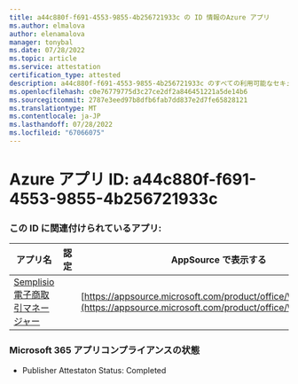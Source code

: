 ```yaml
---
title: a44c880f-f691-4553-9855-4b256721933c の ID 情報のAzure アプリ
ms.author: elmalova
author: elenamalova
manager: tonybal
ms.date: 07/28/2022
ms.topic: article
ms.service: attestation
certification_type: attested
description: a44c880f-f691-4553-9855-4b256721933c のすべての利用可能なセキュリティとコンプライアンス情報。
ms.openlocfilehash: c0e76779775d3c27ce2df2a846451221a5de14b6
ms.sourcegitcommit: 2787e3eed97b8dfb6fab7dd837e2d7fe65828121
ms.translationtype: MT
ms.contentlocale: ja-JP
ms.lasthandoff: 07/28/2022
ms.locfileid: "67066075"
---
```

# <a name="azure-app-id-a44c880f-f691-4553-9855-4b256721933c"></a>Azure アプリ ID: a44c880f-f691-4553-9855-4b256721933c


### <a name="apps-associated-with-this-id"></a>この ID に関連付けられているアプリ:
| **アプリ名** | **認定** | **AppSource で表示する** |
|--------------|---------------|-----------------------|
| [Semplisio 電子商取引マネージャー](../forward/WA200004286.md) |  | [https://appsource.microsoft.com/product/office/WA200004286](https://appsource.microsoft.com/product/office/WA200004286) |

### <a name="microsoft-365-app-compliance-status"></a>Microsoft 365 アプリコンプライアンスの状態
- Publisher Attestaton Status: Completed
